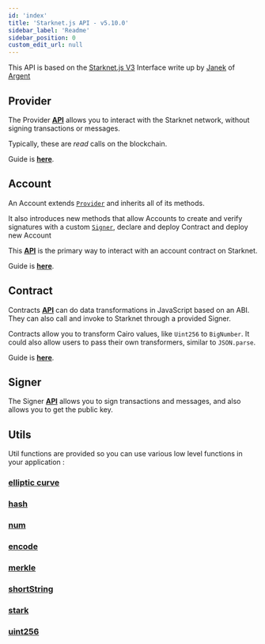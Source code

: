 ```yaml
---
id: 'index'
title: 'Starknet.js API - v5.10.0'
sidebar_label: 'Readme'
sidebar_position: 0
custom_edit_url: null
---
```


This API is based on the <ins>[Starknet.js V3](https://github.com/0xs34n/starknet.js/discussions/102)</ins> Interface write up by <ins>[Janek](https://twitter.com/0xjanek)</ins> of <ins>[Argent](https://www.argent.xyz/)</ins>

## Provider

The Provider [**API**](./classes/Provider.md) allows you to interact with the Starknet network, without signing transactions or messages.

Typically, these are _read_ calls on the blockchain.

Guide is [**here**](../guides/connect_network.md).

## Account

An Account extends <ins>[`Provider`](/docs/API/provider)</ins> and inherits all of its methods.

It also introduces new methods that allow Accounts to create and verify signatures with a custom <ins>[`Signer`](/docs/API/signer)</ins>, declare and deploy Contract and deploy new Account

This [**API**](./classes/Account.md) is the primary way to interact with an account contract on Starknet.

Guide is [**here**](../guides/create_account.md).

## Contract

Contracts [**API**](./classes/Contract.md) can do data transformations in JavaScript based on an ABI. They can also call and invoke to Starknet through a provided Signer.

Contracts allow you to transform Cairo values, like `Uint256` to `BigNumber`. It could also allow users to pass their own transformers, similar to `JSON.parse`.

Guide is [**here**](../guides/create_contract.md).

## Signer

The Signer [**API**](./classes/Signer.md) allows you to sign transactions and messages, and also allows you to get the public key.

## Utils

Util functions are provided so you can use various low level functions in your application :

### [elliptic curve](./namespaces/ec.md)

### [hash](./namespaces/hash.md)

### [num](./namespaces/num.md)

### [encode](./namespaces/encode.md)

### [merkle](./namespaces/merkle.md)

### [shortString](./namespaces/shortString.md)

### [stark](./namespaces/stark.md)

### [uint256](./namespaces/uint256.md)
